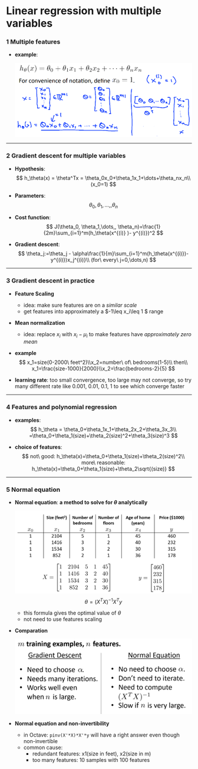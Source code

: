 # Linear regression with multiple variables

### 1 Multiple features

- **example**:

  ![image4-1](./img/4-1.png)

---



### 2 Gradient descent for multiple variables

- **Hypothesis**:
  $$
  h_\theta(x) = \theta^Tx = \theta_0x_0+\theta_1x_1+\dots+\theta_nx_n\\
  (x_0=1)
  $$

- **Parameters**:
  $$
  \theta_0, \theta_1,\dots,, \theta_n
  $$
  
- **Cost function**:
  $$
  J(\theta_0, \theta_1,\dots,, \theta_n)=\frac{1}{2m}\sum_{i=1}^m(h_\theta(x^{(i)} )- y^{(i)})^2
  $$

- **Gradient descent**:
  $$
  \theta_j:=\theta_j - \alpha\frac{1}{m}\sum_{i=1}^m(h_\theta(x^{(i)})-y^{(i)})x_j^{(i)}\\
  (for\ every\ j=0,\dots,n)
  $$
  

---



### 3 Gradient descent in practice

- **Feature Scaling**

  - idea: make sure features are on a *similar scale*
  - get features into approximately a $-1\leq x_i\leq 1 $ range

- **Mean normalization**

  - idea: replace $x_i$ with $x_i-\mu_i$ to make features have *approximately zero mean*

- **example**
  $$
  x_1=size(0-2000\ feet^2)\\x_2=number\ of\ bedrooms(1-5)\\
  then\\
  x_1=\frac{size-1000}{2000}\\x_2=\frac{bedrooms-2}{5}
  $$

- **learning rate**: too small convergence, too large may not converge, so try  many different rate like 0.001, 0.01, 0.1, 1 to see which converge faster

---



### 4 Features and polynomial regression

- **examples**:
  $$
  h_\theta = \theta_0+\theta_1x_1+\theta_2x_2+\theta_3x_3\\
  =\theta_0+\theta_1(size)+\theta_2(size)^2+\theta_3(size)^3
  $$

- **choice of features**:
  $$
  not\ good: h_\theta(x)=\theta_0+\theta_1(size)+\theta_2(size)^2\\
  more\ reasonable: h_\theta(x)=\theta_0+\theta_1(size)+\theta_2\sqrt{(size)}
  $$


---



### 5 Normal equation

- **Normal equation**: **a method to solve for $\theta$ analytically**

  ![image-4-2](./img/4-2.png)
  $$
  \theta = (X^TX)^{-1}X^Ty
  $$
  - this formula gives the optimal value of $\theta$
  - not need to use features scaling

- **Comparation**

  ![image-4-2](./img/4-3.png)

- **Normal equation and non-invertibility**
  - in Octave: `pinv(X'*X)*X'*y` will have a right  answer even though non-invertible
  - common cause: 
    - redundant features: x1(size in feet), x2(size in m)
    - too many features: 10 samples with 100 features
